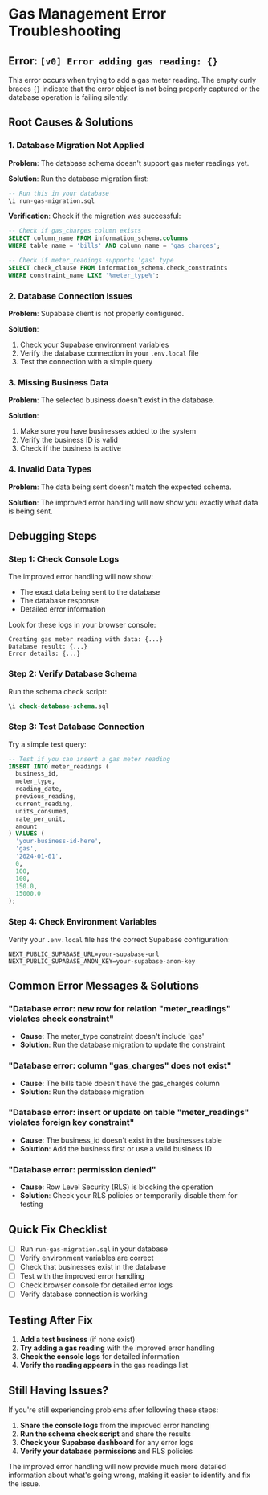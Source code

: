# Gas Management Error Troubleshooting

## Error: `[v0] Error adding gas reading: {}`

This error occurs when trying to add a gas meter reading. The empty curly braces `{}` indicate that the error object is not being properly captured or the database operation is failing silently.

## Root Causes & Solutions

### 1. Database Migration Not Applied

**Problem**: The database schema doesn't support gas meter readings yet.

**Solution**: Run the database migration first:

```sql
-- Run this in your database
\i run-gas-migration.sql
```

**Verification**: Check if the migration was successful:

```sql
-- Check if gas_charges column exists
SELECT column_name FROM information_schema.columns 
WHERE table_name = 'bills' AND column_name = 'gas_charges';

-- Check if meter_readings supports 'gas' type
SELECT check_clause FROM information_schema.check_constraints 
WHERE constraint_name LIKE '%meter_type%';
```

### 2. Database Connection Issues

**Problem**: Supabase client is not properly configured.

**Solution**: 
1. Check your Supabase environment variables
2. Verify the database connection in your `.env.local` file
3. Test the connection with a simple query

### 3. Missing Business Data

**Problem**: The selected business doesn't exist in the database.

**Solution**: 
1. Make sure you have businesses added to the system
2. Verify the business ID is valid
3. Check if the business is active

### 4. Invalid Data Types

**Problem**: The data being sent doesn't match the expected schema.

**Solution**: The improved error handling will now show you exactly what data is being sent.

## Debugging Steps

### Step 1: Check Console Logs

The improved error handling will now show:
- The exact data being sent to the database
- The database response
- Detailed error information

Look for these logs in your browser console:
```
Creating gas meter reading with data: {...}
Database result: {...}
Error details: {...}
```

### Step 2: Verify Database Schema

Run the schema check script:

```sql
\i check-database-schema.sql
```

### Step 3: Test Database Connection

Try a simple test query:

```sql
-- Test if you can insert a gas meter reading
INSERT INTO meter_readings (
  business_id, 
  meter_type, 
  reading_date, 
  previous_reading, 
  current_reading, 
  units_consumed, 
  rate_per_unit, 
  amount
) VALUES (
  'your-business-id-here',
  'gas',
  '2024-01-01',
  0,
  100,
  100,
  150.0,
  15000.0
);
```

### Step 4: Check Environment Variables

Verify your `.env.local` file has the correct Supabase configuration:

```env
NEXT_PUBLIC_SUPABASE_URL=your-supabase-url
NEXT_PUBLIC_SUPABASE_ANON_KEY=your-supabase-anon-key
```

## Common Error Messages & Solutions

### "Database error: new row for relation "meter_readings" violates check constraint"
- **Cause**: The meter_type constraint doesn't include 'gas'
- **Solution**: Run the database migration to update the constraint

### "Database error: column "gas_charges" does not exist"
- **Cause**: The bills table doesn't have the gas_charges column
- **Solution**: Run the database migration

### "Database error: insert or update on table "meter_readings" violates foreign key constraint"
- **Cause**: The business_id doesn't exist in the businesses table
- **Solution**: Add the business first or use a valid business ID

### "Database error: permission denied"
- **Cause**: Row Level Security (RLS) is blocking the operation
- **Solution**: Check your RLS policies or temporarily disable them for testing

## Quick Fix Checklist

- [ ] Run `run-gas-migration.sql` in your database
- [ ] Verify environment variables are correct
- [ ] Check that businesses exist in the database
- [ ] Test with the improved error handling
- [ ] Check browser console for detailed error logs
- [ ] Verify database connection is working

## Testing After Fix

1. **Add a test business** (if none exist)
2. **Try adding a gas reading** with the improved error handling
3. **Check the console logs** for detailed information
4. **Verify the reading appears** in the gas readings list

## Still Having Issues?

If you're still experiencing problems after following these steps:

1. **Share the console logs** from the improved error handling
2. **Run the schema check script** and share the results
3. **Check your Supabase dashboard** for any error logs
4. **Verify your database permissions** and RLS policies

The improved error handling will now provide much more detailed information about what's going wrong, making it easier to identify and fix the issue.

